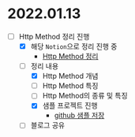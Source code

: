 # 2022.01.13

-	[ ] Http Method 정리 진행
	-	[x] 해당 `Notion`으로 정리 진행 중
		-	[Http Method 정리](https://www.notion.so/codeleesh/Http-Method-b8b415b17fb8478abe4b9610eae4b8af)
	-	[ ] 정리 내용
		-	[x] Http Method 개념
		-	[ ] Http Method 특징
		-	[ ] Http Method의 종류 및 특징
		-	[x] 샘플 프로젝트 진행
			-	[github 샘플 저장](https://github.com/codeleesh/study-code/tree/main/spring-boot-http)
	-	[ ] 블로그 공유
